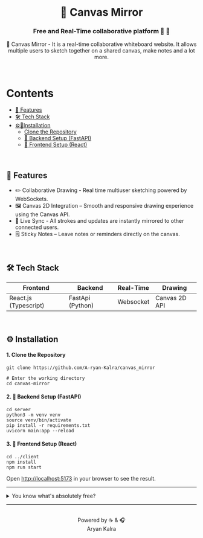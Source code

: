 <div align="center">

# 🎨 Canvas Mirror

### Free and Real-Time collaborative platform 🦄 🚀

🎨 Canvas Mirror - It is a real-time collaborative whiteboard website. It allows multiple users to sketch together on a shared canvas, make notes and a lot more.

</div>

<br/>

# Contents

- [🚀 Features](#-features)
- [🛠️ Tech Stack](#%EF%B8%8F-tech-stack)
- [⚙️🔧Installation](#%EF%B8%8F-installation)
  - [Clone the Repository](#1-clone-the-repository)
  - [🚧 Backend Setup (FastAPI)](#2--backend-setup-fastapi)
  - [🌅 Frontend Setup (React)](#3--frontend-setup-react)

<br/>

## 🚀 Features

* ✏️ Collaborative Drawing - Real time multiuser sketching powered by WebSockets.
* 🖼️ Canvas 2D Integration – Smooth and responsive drawing experience using the Canvas API.
* 📡 Live Sync - All strokes and updates are instantly mirrored to other connected users.
* 🗒️ Sticky Notes – Leave notes or reminders directly on the canvas.

<br/>

## 🛠️ Tech Stack


| Frontend             | Backend         | Real-Time | Drawing      |
| -                    | -               | -         | -            |
| React.js (Typescript) | FastApi (Python) |Websocket  |Canvas 2D API |

<br/>

## ⚙️ Installation

#### 1. Clone the Repository
```
git clone https://github.com/A-ryan-Kalra/canvas_mirror

# Enter the working directory
cd canvas-mirror
```

#### 2. 🚧 Backend Setup (FastAPI)

```
cd server
python3 -m venv venv
source venv/bin/activate
pip install -r requirements.txt
uvicorn main:app --reload
```

#### 3. 🌅 Frontend Setup (React)
```
cd ../client
npm install
npm run start
```
Open <a href='http://localhost:5173'>http://localhost:5173</a> in your browser to see the result.
<br>

---

<details>
  <summary>You know what's absolutely free?</summary>

- Leaving a ⭐ star
- 🍴Forking the repository
- No hidden fees, no subscriptions - just pure open-source love 🥰!

</details>

---

<div align="center">

<br>
Powered by ☕️ & 🎧 <br>
Aryan Kalra

</div>



